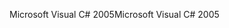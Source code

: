 <span data-ttu-id="ab14e-101">Microsoft Visual C# 2005</span><span class="sxs-lookup"><span data-stu-id="ab14e-101">Microsoft Visual C# 2005</span></span>